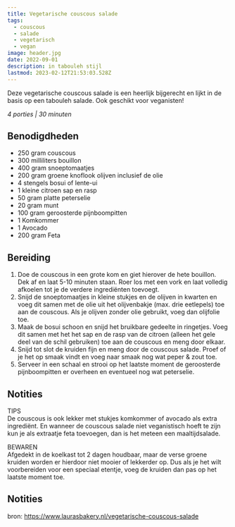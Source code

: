 ```yaml
---
title: Vegetarische couscous salade
tags:
  - couscous
  - salade
  - vegetarisch
  - vegan
image: header.jpg
date: 2022-09-01
description: in tabouleh stijl
lastmod: 2023-02-12T21:53:03.528Z
---
```

Deze vegetarische couscous salade is een heerlijk bijgerecht en lijkt in de basis op een tabouleh salade. Ook geschikt voor veganisten!   

_4 porties | 30 minuten_

## Benodigdheden

-   250 gram  couscous 
-   300 milliliters  bouillon 
-   400 gram  snoeptomaatjes 
-   200 gram  groene knoflook olijven inclusief de olie 
-   4  stengels bosui of lente-ui 
-   1  kleine citroen sap en rasp 
-   50 gram  platte peterselie 
-   20 gram  munt 
-   100 gram  geroosterde pijnboompitten 
-   1  Komkommer  
-   1  Avocado  
-   200 gram  Feta  

## Bereiding

1.  Doe de couscous in een grote kom en giet hierover de hete bouillon. Dek af en laat 5-10 minuten staan. Roer los met een vork en laat volledig afkoelen tot je de verdere ingrediënten toevoegt. 
2.  Snijd de snoeptomaatjes in kleine stukjes en de olijven in kwarten en voeg dit samen met de olie uit het olijvenbakje (max. drie eetlepels) toe aan de couscous. Als je olijven zonder olie gebruikt, voeg dan olijfolie toe. 
3.  Maak de bosui schoon en snijd het bruikbare gedeelte in ringetjes. Voeg dit samen met het het sap en de rasp van de citroen (alleen het gele deel van de schil gebruiken) toe aan de couscous en meng door elkaar. 
4.  Snijd tot slot de kruiden fijn en meng door de couscous salade. Proef of je het op smaak vindt en voeg naar smaak nog wat peper & zout toe. 
5.  Serveer in een schaal en strooi op het laatste moment de geroosterde pijnboompitten er overheen en eventueel nog wat peterselie. 

## Notities

TIPS  
De couscous is ook lekker met stukjes komkommer of avocado als extra ingrediënt. En wanneer de couscous salade niet veganistisch hoeft te zijn kun je als extraatje feta toevoegen, dan is het meteen een maaltijdsalade.

BEWAREN  
Afgedekt in de koelkast tot 2 dagen houdbaar, maar de verse groene kruiden worden er hierdoor niet mooier of lekkerder op. Dus als je het wilt voorbereiden voor een speciaal etentje, voeg de kruiden dan pas op het laatste moment toe.

## Notities
bron: <https://www.laurasbakery.nl/vegetarische-couscous-salade>
